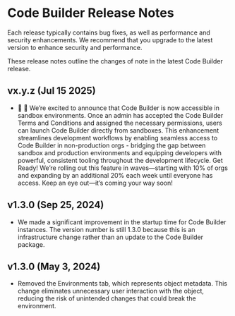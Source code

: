 # Code Builder Release Notes

Each release typically contains bug fixes, as well as performance and security enhancements. We recommend that you upgrade to the latest version to enhance security and performance.

These release notes outline the changes of note in the latest Code Builder release.

## vx.y.z (Jul 15 2025)

- :tada: :rocket: We’re excited to announce that Code Builder is now accessible in sandbox environments. Once an admin has accepted the Code Builder Terms and Conditions and assigned the necessary permissions, users can launch Code Builder directly from sandboxes.
This enhancement streamlines development workflows by enabling seamless access to Code Builder in non-production orgs - bridging the gap between sandbox and production environments and equipping developers with powerful, consistent tooling throughout the development lifecycle.
Get Ready! We’re rolling out this feature in waves—starting with 10% of orgs and expanding by an additional 20% each week until everyone has access. Keep an eye out—it’s coming your way soon!

## v1.3.0 (Sep 25, 2024) 

- We made a significant improvement in the startup time for Code Builder instances. The version number is still 1.3.0 because this is an infrastructure change rather than an update to the Code Builder package.

## v1.3.0 (May 3, 2024) 

- Removed the Environments tab, which represents object metadata. This change eliminates unnecessary user interaction with the object, reducing the risk of unintended changes that could break the environment.
